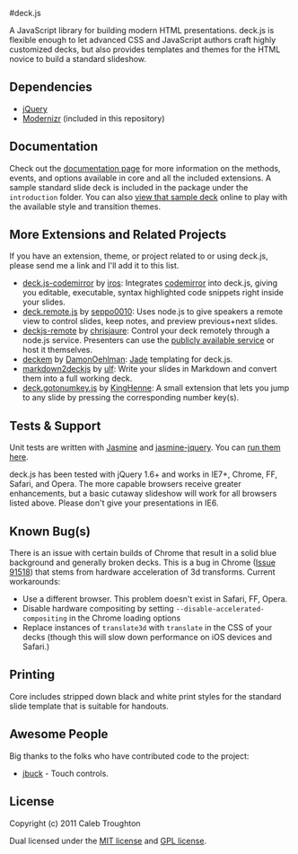 #deck.js

A JavaScript library for building modern HTML presentations. deck.js is flexible enough to let advanced CSS and JavaScript authors craft highly customized decks, but also provides templates and themes for the HTML novice to build a standard slideshow.

## Dependencies

- [jQuery](http://jquery.com)
- [Modernizr](http://modernizr.com) (included in this repository)

## Documentation

Check out the [documentation page](http://imakewebthings.github.com/deck.js/docs) for more information on the methods, events, and options available in core and all the included extensions.  A sample standard slide deck is included in the package under the `introduction` folder.  You can also [view that sample deck](http://imakewebthings.github.com/deck.js/introduction) online to play with the available style and transition themes.

## More Extensions and Related Projects

If you have an extension, theme, or project related to or using deck.js, please send me a link and I'll add it to this list.

- [deck.js-codemirror](https://github.com/iros/deck.js-codemirror) by [iros](https://github.com/iros): Integrates [codemirror](http://codemirror.net/) into deck.js, giving you editable, executable, syntax highlighted code snippets right inside your slides.
- [deck.remote.js](https://github.com/seppo0010/deck.remote.js) by [seppo0010](https://github.com/seppo0010): Uses node.js to give speakers a remote view to control slides, keep notes, and preview previous+next slides.
- [deckjs-remote](https://github.com/chrisjaure/deckjs-remote) by [chrisjaure](https://github.com/chrisjaure): Control your deck remotely through a node.js service. Presenters can use the [publicly available service](http://deckjs-remote.no.de) or host it themselves.
- [deckem](https://github.com/DamonOehlman/deckem) by [DamonOehlman](https://github.com/DamonOehlman): [Jade](http://jade-lang.com/) templating for deck.js.
- [markdown2deckjs](https://github.com/ulf/markdown2deckjs) by [ulf](https://github.com/ulf): Write your slides in Markdown and convert them into a full working deck.
- [deck.gotonumkey.js](https://github.com/KingHenne/deck.gotonumkey.js) by [KingHenne](https://github.com/KingHenne): A small extension that lets you jump to any slide by pressing the corresponding number key(s). 

## Tests & Support

Unit tests are written with [Jasmine](http://pivotal.github.com/jasmine/) and [jasmine-jquery](https://github.com/velesin/jasmine-jquery). You can [run them here](http://imakewebthings.github.com/deck.js/test).

deck.js has been tested with jQuery 1.6+ and works in IE7+, Chrome, FF, Safari, and Opera. The more capable browsers receive greater enhancements, but a basic cutaway slideshow will work for all browsers listed above. Please don't give your presentations in IE6.

## Known Bug(s)

There is an issue with certain builds of Chrome that result in a solid blue background and generally broken decks.  This is a bug in Chrome ([Issue 91518](http://code.google.com/p/chromium/issues/detail?id=91518)) that stems from hardware acceleration of 3d transforms.  Current workarounds:

- Use a different browser. This problem doesn't exist in Safari, FF, Opera.
- Disable hardware compositing by setting `--disable-accelerated-compositing` in the Chrome loading options
- Replace instances of `translate3d` with `translate` in the CSS of your decks (though this will slow down performance on iOS devices and Safari.)

## Printing

Core includes stripped down black and white print styles for the standard slide template that is suitable for handouts.

## Awesome People

Big thanks to the folks who have contributed code to the project:

- [jbuck](https://github.com/jbuck) - Touch controls.

## License

Copyright (c) 2011 Caleb Troughton

Dual licensed under the [MIT license](https://github.com/imakewebthings/deck.js/blob/master/MIT-license.txt) and [GPL license](https://github.com/imakewebthings/deck.js/blob/master/GPL-license.txt).
